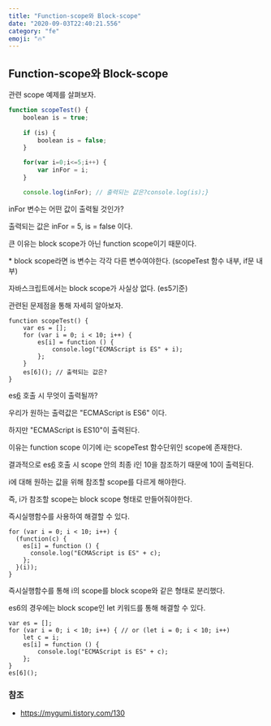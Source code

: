 ```yaml
---
title: "Function-scope와 Block-scope"
date: "2020-09-03T22:40:21.556"
category: "fe"
emoji: "🔥"
---
```


## Function-scope와 Block-scope

관련 scope 예제를 살펴보자.

```javascript
function scopeTest() {
    boolean is = true;
    
    if (is) {
        boolean is = false;
    }

    for(var i=0;i<=5;i++) {
        var inFor = i;
    }

    console.log(inFor); // 출력되는 값은?console.log(is);}
```

inFor 변수는 어떤 값이 출력될 것인가?

출력되는 값은 inFor = 5, is = false 이다.

큰 이유는 block scope가 아닌 function scope이기 때문이다.

\* block scope라면 is 변수는 각각 다른 변수여야한다. (scopeTest 함수 내부, if문 내부)



자바스크립트에서는 block scope가 사실상 없다. (es5기준)

관련된 문제점을 통해 자세히 알아보자.



```
function scopeTest() {
    var es = [];
    for (var i = 0; i < 10; i++) {
        es[i] = function () {
            console.log("ECMAScript is ES" + i);
        };
    }
    es[6](); // 출력되는 값은?   
}
```



es[6]() 호출 시 무엇이 출력될까?

우리가 원하는 출력값은 "ECMAScript is ES6" 이다.

하지만 "ECMAScript is ES10"이 출력된다.

이유는 function scope 이기에 i는 scopeTest 함수단위인 scope에 존재한다.

결과적으로 es[6]() 호출 시 scope 안의 최종 i인 10을 참조하기 때문에 10이 출력된다.



i에 대해 원하는 값을 위해 참조할 scope를 다르게 해야한다.

즉, i가 참조할 scope는 block scope 형태로 만들어줘야한다.

즉시실행함수를 사용하여 해결할 수 있다.



```
for (var i = 0; i < 10; i++) {
  (function(c) {
    es[i] = function () {
      console.log("ECMAScript is ES" + c);
    };
  }(i));
}
```



즉시실행함수를 통해 i의 scope를 block scope와 같은 형태로 분리했다.

es6의 경우에는 block scope인 let 키워드를 통해 해결할 수 있다.



```
var es = [];
for (var i = 0; i < 10; i++) { // or (let i = 0; i < 10; i++)
    let c = i;
    es[i] = function () {
        console.log("ECMAScript is ES" + c);
    };
}
es[6]();
```



### 참조

- https://mygumi.tistory.com/130